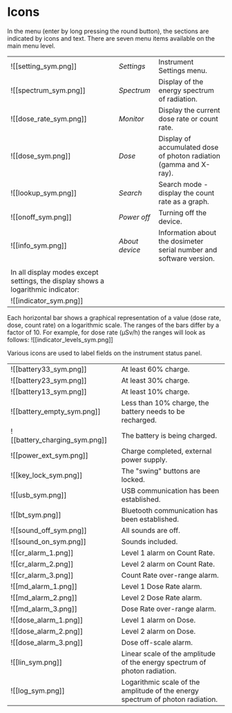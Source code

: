 # Icons

In the menu (enter by long pressing the round button), the sections are indicated by icons and text. There are seven menu items available on the main menu level.

|                                                                                  |   |                |                                                                     |
| -------------------------------------------------------------------------------- | - | -------------- | ------------------------------------------------------------------- |
| !\[\[setting\_sym.png]]                                                          |   | _Settings_     | Instrument Settings menu.                                           |
| !\[\[spectrum\_sym.png]]                                                         |   | _Spectrum_     | Display of the energy spectrum of radiation.                        |
| !\[\[dose\_rate\_sym.png]]                                                       |   | _Monitor_      | Display the current dose rate or count rate.                        |
| !\[\[dose\_sym.png]]                                                             |   | _Dose_         | Display of accumulated dose of photon radiation (gamma and X-ray).  |
| !\[\[lookup\_sym.png]]                                                           |   | _Search_       | Search mode - display the count rate as a graph.                    |
| !\[\[onoff\_sym.png]]                                                            |   | _Power off_    | Turning off the device.                                             |
| !\[\[info\_sym.png]]                                                             |   | _About device_ | Information about the dosimeter serial number and software version. |
|                                                                                  |   |                |                                                                     |
| In all display modes except settings, the display shows a logarithmic indicator: |   |                |                                                                     |
| !\[\[indicator\_sym.png]]                                                        |   |                |                                                                     |

Each horizontal bar shows a graphical representation of a value (dose rate, dose, count rate) on a logarithmic scale. The ranges of the bars differ by a factor of 10. For example, for dose rate (µSv/h) the ranges will look as follows: !\[\[indicator\_levels\_sym.png]]

Various icons are used to label fields on the instrument status panel.

|                                   |   |                                                                                |
| --------------------------------- | - | ------------------------------------------------------------------------------ |
| !\[\[battery33\_sym.png]]         |   | At least 60% charge.                                                           |
| !\[\[battery23\_sym.png]]         |   | At least 30% charge.                                                           |
| !\[\[battery13\_sym.png]]         |   | At least 10% charge.                                                           |
| !\[\[battery\_empty\_sym.png]]    |   | Less than 10% charge, the battery needs to be recharged.                       |
| !\[\[battery\_charging\_sym.png]] |   | The battery is being charged.                                                  |
| !\[\[power\_ext\_sym.png]]        |   | Charge completed, external power supply.                                       |
| !\[\[key\_lock\_sym.png]]         |   | The "swing" buttons are locked.                                                |
| !\[\[usb\_sym.png]]               |   | USB communication has been established.                                        |
| !\[\[bt\_sym.png]]                |   | Bluetooth communication has been established.                                  |
| !\[\[sound\_off\_sym.png]]        |   | All sounds are off.                                                            |
| !\[\[sound\_on\_sym.png]]         |   | Sounds included.                                                               |
| !\[\[cr\_alarm\_1.png]]           |   | Level 1 alarm on Count Rate.                                                   |
| !\[\[cr\_alarm\_2.png]]           |   | Level 2 alarm on Count Rate.                                                   |
| !\[\[cr\_alarm\_3.png]]           |   | Count Rate over-range alarm.                                                   |
| !\[\[md\_alarm\_1.png]]           |   | Level 1 Dose Rate alarm.                                                       |
| !\[\[md\_alarm\_2.png]]           |   | Level 2 Dose Rate alarm.                                                       |
| !\[\[md\_alarm\_3.png]]           |   | Dose Rate over-range alarm.                                                    |
| !\[\[dose\_alarm\_1.png]]         |   | Level 1 alarm on Dose.                                                         |
| !\[\[dose\_alarm\_2.png]]         |   | Level 2 alarm on Dose.                                                         |
| !\[\[dose\_alarm\_3.png]]         |   | Dose off-scale alarm.                                                          |
| !\[\[lin\_sym.png]]               |   | Linear scale of the amplitude of the energy spectrum of photon radiation.      |
| !\[\[log\_sym.png]]               |   | Logarithmic scale of the amplitude of the energy spectrum of photon radiation. |
